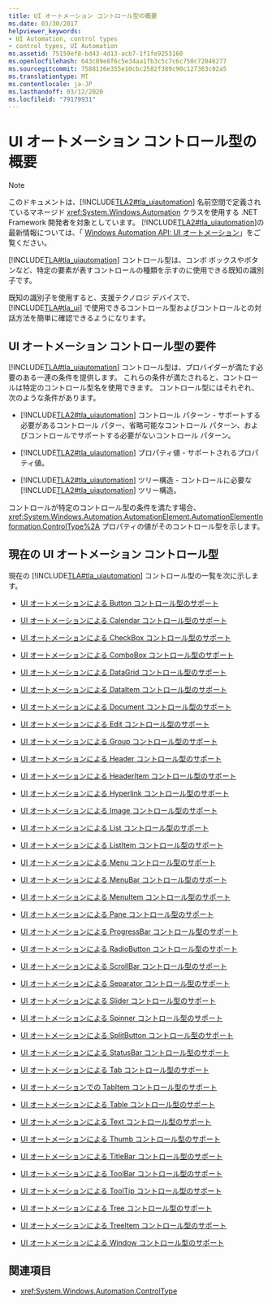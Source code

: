 ```yaml
---
title: UI オートメーション コントロール型の概要
ms.date: 03/30/2017
helpviewer_keywords:
- UI Automation, control types
- control types, UI Automation
ms.assetid: 75159ef8-bd43-4d13-acb7-1f1fe9253160
ms.openlocfilehash: 643c89e8f6c5e34aa1fb3c5c7c6c750c72046277
ms.sourcegitcommit: 7588136e355e10cbc2582f389c90c127363c02a5
ms.translationtype: MT
ms.contentlocale: ja-JP
ms.lasthandoff: 03/12/2020
ms.locfileid: "79179931"
---
```

# <a name="ui-automation-control-types-overview"></a>UI オートメーション コントロール型の概要
> [!NOTE]
> このドキュメントは、[!INCLUDE[TLA2#tla_uiautomation](../../../includes/tla2sharptla-uiautomation-md.md)] 名前空間で定義されているマネージド <xref:System.Windows.Automation> クラスを使用する .NET Framework 開発者を対象としています。 [!INCLUDE[TLA2#tla_uiautomation](../../../includes/tla2sharptla-uiautomation-md.md)]の最新情報については、「 [Windows Automation API: UI オートメーション](/windows/win32/winauto/entry-uiauto-win32)」をご覧ください。  
  
 [!INCLUDE[TLA#tla_uiautomation](../../../includes/tlasharptla-uiautomation-md.md)] コントロール型は、コンボ ボックスやボタンなど、特定の要素が表すコントロールの種類を示すのに使用できる既知の識別子です。  
  
 既知の識別子を使用すると、支援テクノロジ デバイスで、 [!INCLUDE[TLA#tla_ui](../../../includes/tlasharptla-ui-md.md)] で使用できるコントロール型およびコントロールとの対話方法を簡単に確認できるようになります。  
  
<a name="UI_Automation_Control_Type_Requisites"></a>
## <a name="ui-automation-control-type-requisites"></a>UI オートメーション コントロール型の要件  
 [!INCLUDE[TLA#tla_uiautomation](../../../includes/tlasharptla-uiautomation-md.md)] コントロール型は、プロバイダーが満たす必要のある一連の条件を提供します。 これらの条件が満たされると、コントロールは特定のコントロール型名を使用できます。 コントロール型にはそれぞれ、次のような条件があります。  
  
- [!INCLUDE[TLA2#tla_uiautomation](../../../includes/tla2sharptla-uiautomation-md.md)] コントロール パターン - サポートする必要があるコントロール パター、省略可能なコントロール パターン、およびコントロールでサポートする必要がないコントロール パターン。  
  
- [!INCLUDE[TLA2#tla_uiautomation](../../../includes/tla2sharptla-uiautomation-md.md)] プロパティ値 - サポートされるプロパティ値。  
  
- [!INCLUDE[TLA2#tla_uiautomation](../../../includes/tla2sharptla-uiautomation-md.md)] ツリー構造 - コントロールに必要な [!INCLUDE[TLA2#tla_uiautomation](../../../includes/tla2sharptla-uiautomation-md.md)] ツリー構造。  
  
 コントロールが特定のコントロール型の条件を満たす場合、 <xref:System.Windows.Automation.AutomationElement.AutomationElementInformation.ControlType%2A> プロパティの値がそのコントロール型を示します。  
  
<a name="Current_UI_Automation_Control_Types"></a>
## <a name="current-ui-automation-control-types"></a>現在の UI オートメーション コントロール型  
 現在の [!INCLUDE[TLA#tla_uiautomation](../../../includes/tlasharptla-uiautomation-md.md)] コントロール型の一覧を次に示します。  
  
- [UI オートメーションによる Button コントロール型のサポート](ui-automation-support-for-the-button-control-type.md)  
  
- [UI オートメーションによる Calendar コントロール型のサポート](ui-automation-support-for-the-calendar-control-type.md)  
  
- [UI オートメーションによる CheckBox コントロール型のサポート](ui-automation-support-for-the-checkbox-control-type.md)  
  
- [UI オートメーションによる ComboBox コントロール型のサポート](ui-automation-support-for-the-combobox-control-type.md)  
  
- [UI オートメーションによる DataGrid コントロール型のサポート](ui-automation-support-for-the-datagrid-control-type.md)  
  
- [UI オートメーションによる DataItem コントロール型のサポート](ui-automation-support-for-the-dataitem-control-type.md)  
  
- [UI オートメーションによる Document コントロール型のサポート](ui-automation-support-for-the-document-control-type.md)  
  
- [UI オートメーションによる Edit コントロール型のサポート](ui-automation-support-for-the-edit-control-type.md)  
  
- [UI オートメーションによる Group コントロール型のサポート](ui-automation-support-for-the-group-control-type.md)  
  
- [UI オートメーションによる Header コントロール型のサポート](ui-automation-support-for-the-header-control-type.md)  
  
- [UI オートメーションによる HeaderItem コントロール型のサポート](ui-automation-support-for-the-headeritem-control-type.md)  
  
- [UI オートメーションによる Hyperlink コントロール型のサポート](ui-automation-support-for-the-hyperlink-control-type.md)  
  
- [UI オートメーションによる Image コントロール型のサポート](ui-automation-support-for-the-image-control-type.md)  
  
- [UI オートメーションによる List コントロール型のサポート](ui-automation-support-for-the-list-control-type.md)  
  
- [UI オートメーションによる ListItem コントロール型のサポート](ui-automation-support-for-the-listitem-control-type.md)  
  
- [UI オートメーションによる Menu コントロール型のサポート](ui-automation-support-for-the-menu-control-type.md)  
  
- [UI オートメーションによる MenuBar コントロール型のサポート](ui-automation-support-for-the-menubar-control-type.md)  
  
- [UI オートメーションによる MenuItem コントロール型のサポート](ui-automation-support-for-the-menuitem-control-type.md)  
  
- [UI オートメーションによる Pane コントロール型のサポート](ui-automation-support-for-the-pane-control-type.md)  
  
- [UI オートメーションによる ProgressBar コントロール型のサポート](ui-automation-support-for-the-progressbar-control-type.md)  
  
- [UI オートメーションによる RadioButton コントロール型のサポート](ui-automation-support-for-the-radiobutton-control-type.md)  
  
- [UI オートメーションによる ScrollBar コントロール型のサポート](ui-automation-support-for-the-scrollbar-control-type.md)  
  
- [UI オートメーションによる Separator コントロール型のサポート](ui-automation-support-for-the-separator-control-type.md)  
  
- [UI オートメーションによる Slider コントロール型のサポート](ui-automation-support-for-the-slider-control-type.md)  
  
- [UI オートメーションによる Spinner コントロール型のサポート](ui-automation-support-for-the-spinner-control-type.md)  
  
- [UI オートメーションによる SplitButton コントロール型のサポート](ui-automation-support-for-the-splitbutton-control-type.md)  
  
- [UI オートメーションによる StatusBar コントロール型のサポート](ui-automation-support-for-the-statusbar-control-type.md)  
  
- [UI オートメーションによる Tab コントロール型のサポート](ui-automation-support-for-the-tab-control-type.md)  
  
- [UI オートメーションでの TabItem コントロール型のサポート](ui-automation-support-for-the-tabitem-control-type.md)  
  
- [UI オートメーションによる Table コントロール型のサポート](ui-automation-support-for-the-table-control-type.md)  
  
- [UI オートメーションによる Text コントロール型のサポート](ui-automation-support-for-the-text-control-type.md)  
  
- [UI オートメーションによる Thumb コントロール型のサポート](ui-automation-support-for-the-thumb-control-type.md)  
  
- [UI オートメーションによる TitleBar コントロール型のサポート](ui-automation-support-for-the-titlebar-control-type.md)  
  
- [UI オートメーションによる ToolBar コントロール型のサポート](ui-automation-support-for-the-toolbar-control-type.md)  
  
- [UI オートメーションによる ToolTip コントロール型のサポート](ui-automation-support-for-the-tooltip-control-type.md)  
  
- [UI オートメーションによる Tree コントロール型のサポート](ui-automation-support-for-the-tree-control-type.md)  
  
- [UI オートメーションによる TreeItem コントロール型のサポート](ui-automation-support-for-the-treeitem-control-type.md)  
  
- [UI オートメーションによる Window コントロール型のサポート](ui-automation-support-for-the-window-control-type.md)  
  
## <a name="see-also"></a>関連項目

- <xref:System.Windows.Automation.ControlType>
